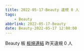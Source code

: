 ```yaml
---
title: 2022-05-17-Beauty 違規 0 人
tags:
    - Beauty
abbrlink: 2022-05-17-Beauty
date: Beauty-2022-05-17 12:00:00
---
```

Beauty 板 [板規連結](https://www.ptt.cc/bbs/Beauty/M.1630069980.A.84B.html)
昨天違規 0 人
